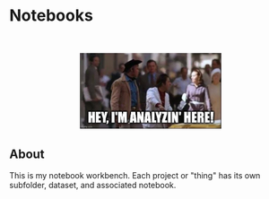 # Notebooks

<br>

<p align="center">
  <img src="./assets/hey.jpg" alt="Notebook Workbench" width="50%"/>
</p>

## About

This is my notebook workbench. Each project or "thing" has its own subfolder, dataset, and associated notebook.
